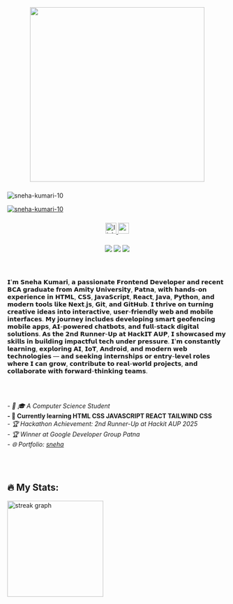 <div align="center">
  <img height="400" src="https://raw.githubusercontent.com/hasibul-hasan-shuvo/hasibul-hasan-shuvo/main/images/coding-boy.gif" />
</div>

###

<p align="left"> <img src="https://komarev.com/ghpvc/?username=sneha-kumari-10&label=Profile%20views&color=0e75b6&style=flat" alt="sneha-kumari-10" /> </p>

<p align="left"> <a href="https://github.com/ryo-ma/github-profile-trophy"><img src="https://github-profile-trophy.vercel.app/?username=sneha-kumari-10" alt="sneha-kumari-10" /></a> </p>

###


<div align="center">
  <a href="https://www.linkedin.com/in/sneha108/" target="_blank">
    <img src="https://img.shields.io/static/v1?message=LinkedIn&logo=linkedin&label=&color=0077B5&logoColor=white&labelColor=&style=for-the-badge" height="25" alt="linkedin logo" />
  </a>
  
  <a href="mailto:snhsngh108@gmail.com" target="_blank">
    <img src="https://img.shields.io/static/v1?message=Gmail&logo=gmail&label=coderashukr321@gmail.com&color=D14836&logoColor=white&labelColor=&style=for-the-badge" height="25" alt="gmail logo" />
  </a>

</div>

###
<div align="center">
  <img src="https://custom-icon-badges.herokuapp.com/github/followers/sneha-kumari-10?logo=github&style=social">
  <img src="https://custom-icon-badges.herokuapp.com/github/stars/sneha-kumari-10?logo=star&style=social&logoColor=black">
  <img src="https://komarev.com/ghpvc/?username=sneha-kumari-10">
</div>

<br />
<br />

###

𝗜'𝗺 𝗦𝗻𝗲𝗵𝗮 𝗞𝘂𝗺𝗮𝗿𝗶, 𝗮 𝗽𝗮𝘀𝘀𝗶𝗼𝗻𝗮𝘁𝗲 𝗙𝗿𝗼𝗻𝘁𝗲𝗻𝗱 𝗗𝗲𝘃𝗲𝗹𝗼𝗽𝗲𝗿 𝗮𝗻𝗱 𝗿𝗲𝗰𝗲𝗻𝘁 𝗕𝗖𝗔 𝗴𝗿𝗮𝗱𝘂𝗮𝘁𝗲 𝗳𝗿𝗼𝗺 𝗔𝗺𝗶𝘁𝘆 𝗨𝗻𝗶𝘃𝗲𝗿𝘀𝗶𝘁𝘆, 𝗣𝗮𝘁𝗻𝗮, 𝘄𝗶𝘁𝗵 𝗵𝗮𝗻𝗱𝘀-𝗼𝗻 𝗲𝘅𝗽𝗲𝗿𝗶𝗲𝗻𝗰𝗲 𝗶𝗻 𝗛𝗧𝗠𝗟, 𝗖𝗦𝗦, 𝗝𝗮𝘃𝗮𝗦𝗰𝗿𝗶𝗽𝘁, 𝗥𝗲𝗮𝗰𝘁, 𝗝𝗮𝘃𝗮, 𝗣𝘆𝘁𝗵𝗼𝗻, 𝗮𝗻𝗱 𝗺𝗼𝗱𝗲𝗿𝗻 𝘁𝗼𝗼𝗹𝘀 𝗹𝗶𝗸𝗲 𝗡𝗲𝘅𝘁.𝗷𝘀, 𝗚𝗶𝘁, 𝗮𝗻𝗱 𝗚𝗶𝘁𝗛𝘂𝗯.
𝗜 𝘁𝗵𝗿𝗶𝘃𝗲 𝗼𝗻 𝘁𝘂𝗿𝗻𝗶𝗻𝗴 𝗰𝗿𝗲𝗮𝘁𝗶𝘃𝗲 𝗶𝗱𝗲𝗮𝘀 𝗶𝗻𝘁𝗼 𝗶𝗻𝘁𝗲𝗿𝗮𝗰𝘁𝗶𝘃𝗲, 𝘂𝘀𝗲𝗿-𝗳𝗿𝗶𝗲𝗻𝗱𝗹𝘆 𝘄𝗲𝗯 𝗮𝗻𝗱 𝗺𝗼𝗯𝗶𝗹𝗲 𝗶𝗻𝘁𝗲𝗿𝗳𝗮𝗰𝗲𝘀. 𝗠𝘆 𝗷𝗼𝘂𝗿𝗻𝗲𝘆 𝗶𝗻𝗰𝗹𝘂𝗱𝗲𝘀 𝗱𝗲𝘃𝗲𝗹𝗼𝗽𝗶𝗻𝗴 𝘀𝗺𝗮𝗿𝘁 𝗴𝗲𝗼𝗳𝗲𝗻𝗰𝗶𝗻𝗴 𝗺𝗼𝗯𝗶𝗹𝗲 𝗮𝗽𝗽𝘀, 𝗔𝗜-𝗽𝗼𝘄𝗲𝗿𝗲𝗱 𝗰𝗵𝗮𝘁𝗯𝗼𝘁𝘀, 𝗮𝗻𝗱 𝗳𝘂𝗹𝗹-𝘀𝘁𝗮𝗰𝗸 𝗱𝗶𝗴𝗶𝘁𝗮𝗹 𝘀𝗼𝗹𝘂𝘁𝗶𝗼𝗻𝘀. 𝗔𝘀 𝘁𝗵𝗲 𝟮𝗻𝗱 𝗥𝘂𝗻𝗻𝗲𝗿-𝗨𝗽 𝗮𝘁 𝗛𝗮𝗰𝗸𝗜𝗧 𝗔𝗨𝗣, 𝗜 𝘀𝗵𝗼𝘄𝗰𝗮𝘀𝗲𝗱 𝗺𝘆 𝘀𝗸𝗶𝗹𝗹𝘀 𝗶𝗻 𝗯𝘂𝗶𝗹𝗱𝗶𝗻𝗴 𝗶𝗺𝗽𝗮𝗰𝘁𝗳𝘂𝗹 𝘁𝗲𝗰𝗵 𝘂𝗻𝗱𝗲𝗿 𝗽𝗿𝗲𝘀𝘀𝘂𝗿𝗲.
𝗜'𝗺 𝗰𝗼𝗻𝘀𝘁𝗮𝗻𝘁𝗹𝘆 𝗹𝗲𝗮𝗿𝗻𝗶𝗻𝗴, 𝗲𝘅𝗽𝗹𝗼𝗿𝗶𝗻𝗴 𝗔𝗜, 𝗜𝗼𝗧, 𝗔𝗻𝗱𝗿𝗼𝗶𝗱, 𝗮𝗻𝗱 𝗺𝗼𝗱𝗲𝗿𝗻 𝘄𝗲𝗯 𝘁𝗲𝗰𝗵𝗻𝗼𝗹𝗼𝗴𝗶𝗲𝘀 — 𝗮𝗻𝗱 𝘀𝗲𝗲𝗸𝗶𝗻𝗴 𝗶𝗻𝘁𝗲𝗿𝗻𝘀𝗵𝗶𝗽𝘀 𝗼𝗿 𝗲𝗻𝘁𝗿𝘆-𝗹𝗲𝘃𝗲𝗹 𝗿𝗼𝗹𝗲𝘀 𝘄𝗵𝗲𝗿𝗲 𝗜 𝗰𝗮𝗻 𝗴𝗿𝗼𝘄, 𝗰𝗼𝗻𝘁𝗿𝗶𝗯𝘂𝘁𝗲 𝘁𝗼 𝗿𝗲𝗮𝗹-𝘄𝗼𝗿𝗹𝗱 𝗽𝗿𝗼𝗷𝗲𝗰𝘁𝘀, 𝗮𝗻𝗱 𝗰𝗼𝗹𝗹𝗮𝗯𝗼𝗿𝗮𝘁𝗲 𝘄𝗶𝘁𝗵 𝗳𝗼𝗿𝘄𝗮𝗿𝗱-𝘁𝗵𝗶𝗻𝗸𝗶𝗻𝗴 𝘁𝗲𝗮𝗺𝘀.

<br />
<br />

*- 👨‍ 🎓 A Computer Science Student* \
**- 🌱 Currently learning HTML CSS JAVASCRIPT REACT TAILWIND CSS** \
*- 🏆 Hackathon Achievement: 2nd Runner-Up at Hackit AUP 2025* \
*- 🏆 Winner at Google Developer Group Patna* \
*- 🌐 Portfolio: [sneha](https://sneha108.vercel.app/)*

<br />
<br />


###

## 🔥 My Stats:
  <img class="stat-image" src="https://github-readme-streak-stats.herokuapp.com/?user=sneha-kumari-10&theme=tokyonight" height="220" alt="streak graph" />
<br />
<br />


